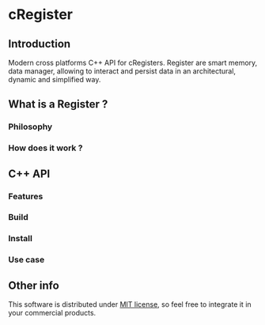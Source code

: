 # cRegister

## Introduction

Modern cross platforms C++ API for cRegisters. Register are smart memory, data manager, allowing to interact and persist data in an architectural, dynamic and simplified way.

## What is a Register ?

### Philosophy

### How does it work ?

## C++ API

### Features

### Build

### Install

### Use case

## Other info

This software is distributed under [MIT license](http://www.opensource.org/licenses/mit-license.php), so feel free to integrate it in your commercial products.
